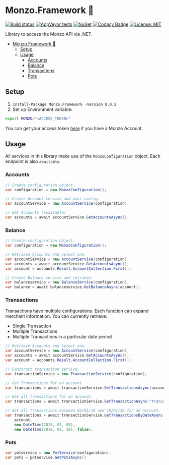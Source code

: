 # Monzo.Framework 🚀
[![Build status](https://ci.appveyor.com/api/projects/status/hdnrere1v5hgvrat?svg=true)](https://ci.appveyor.com/project/kiran94/monzo-framework)
[![AppVeyor tests](https://img.shields.io/appveyor/tests/kiran94/monzo-framework.svg)](https://ci.appveyor.com/project/kiran94/monzo-framework)
[![NuGet](https://img.shields.io/nuget/v/Monzo.Framework.svg)](https://www.nuget.org/packages/Monzo.Framework/)
[![Codacy Badge](https://api.codacy.com/project/badge/Grade/4f86df636f854a16a94a165dd8c509bb)](https://www.codacy.com/app/kiran94/Monzo.Framework?utm_source=github.com&amp;utm_medium=referral&amp;utm_content=kiran94/Monzo.Framework&amp;utm_campaign=Badge_Grade)
[![License: MIT](https://img.shields.io/badge/License-MIT-yellow.svg)](https://opensource.org/licenses/MIT)

Library to access the Monzo API via .NET.

- [Monzo.Framework 🚀](#monzoframework-%F0%9F%9A%80)
    - [Setup](#setup)
    - [Usage](#usage)
        - [Accounts](#accounts)
        - [Balance](#balance)
        - [Transactions](#transactions)
        - [Pots](#pots)

## Setup
1. `Install-Package Monzo.Framework -Version 0.0.2`
2. Set up Environment variable:

```sh
export MONZO="<ACCESS_TOKEN>"
```

You can get your access token [here](https://developers.monzo.com/) if you have a Monzo Account.

## Usage
All services in this library make use of the `MonzoConfiguration` object. Each endpoint is also `awaitable`.

### Accounts
```cs
// Create configuration object.
var configuration = new MonzoConfiguration();

// Create Account service and pass config.
var accountService = new AccountService(configuration);

// Get Accounts (awaitable)
var accounts = await accountService.GetAccountsAsync();
```

### Balance
```cs
// Create configuration object.
var configuration = new MonzoConfiguration();

// Retrieve Accounts and select one.
var accountService = new AccountService(configuration);
var accounts = await accountService.GetAccountsAsync();
var account = accounts.Result.AccountCollection.First();

// Create Balance service and retrieve.
var balanceservice = new BalanceService(configuration);
var balance = await balanceservice.GetBalanceAsync(account);
```

### Transactions

Transactions have multiple configurations. Each function can expand merchant information. You can currently retrieve:
- Single Transaction
- Multiple Transactions
- Multiple Transactions in a particular date period

```cs
// Retrieve Accounts and select one.
var accountService = new AccountService(configuration);
var accounts = await accountService.GetAccountsAsync();
var account = accounts.Result.AccountCollection.First();

// Construct transaction service.
var transactionService = new TransactionService(configuration);

// Get Transactions for an account.
var transactions = await transactionService.GetTransactionsAsync(account, false);

// Get all transactions for an account.
var transactions = await transactionService.GetTransactionAsync("transaction_id", false);

// Get all transactions between 05/01/18 and 10/01/18 for an account.
var transactions = await transactionService.GetTransactionsByDateAsync(
    account,
    new DateTime(2018, 01, 05),
    new DateTime(2018, 01, 10), false);
```

### Pots
```cs
var potservice = new PotService(configuration);
var pots = potservice.GetPotsAsync()
```